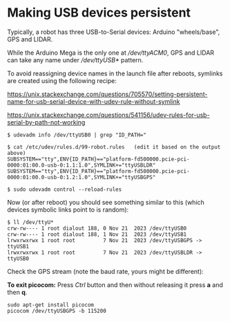 # Making USB devices persistent

Typically, a robot has three USB-to-Serial devices: Arduino "wheels/base", GPS and LIDAR.

While the Arduino Mega is the only one at _/dev/ttyACM0_, GPS and LIDAR can take any name under _/dev/ttyUSB*_ pattern.

To avoid reassigning device names in the launch file after reboots, symlinks are created using the following recipe:

https://unix.stackexchange.com/questions/705570/setting-persistent-name-for-usb-serial-device-with-udev-rule-without-symlink

https://unix.stackexchange.com/questions/541156/udev-rules-for-usb-serial-by-path-not-working
```
$ udevadm info /dev/ttyUSB0 | grep "ID_PATH="

$ cat /etc/udev/rules.d/99-robot.rules   (edit it based on the output above)
SUBSYSTEM=="tty",ENV{ID_PATH}=="platform-fd500000.pcie-pci-0000:01:00.0-usb-0:1.1:1.0",SYMLINK+="ttyUSBLDR"
SUBSYSTEM=="tty",ENV{ID_PATH}=="platform-fd500000.pcie-pci-0000:01:00.0-usb-0:1.2:1.0",SYMLINK+="ttyUSBGPS"

$ sudo udevadm control --reload-rules
```
Now (or after reboot) you should see something similar to this (which devices symbolic links point to is random):
```
$ ll /dev/ttyU*
crw-rw---- 1 root dialout 188, 0 Nov 21  2023 /dev/ttyUSB0
crw-rw---- 1 root dialout 188, 1 Nov 21  2023 /dev/ttyUSB1
lrwxrwxrwx 1 root root         7 Nov 21  2023 /dev/ttyUSBGPS -> ttyUSB1
lrwxrwxrwx 1 root root         7 Nov 21  2023 /dev/ttyUSBLDR -> ttyUSB0
```
Check the GPS stream (note the baud rate, yours might be different):

**To exit picocom:** Press _Ctrl_ button and then without releasing it press **a** and then **q**.

```
sudo apt-get install picocom
picocom /dev/ttyUSBGPS -b 115200
```

